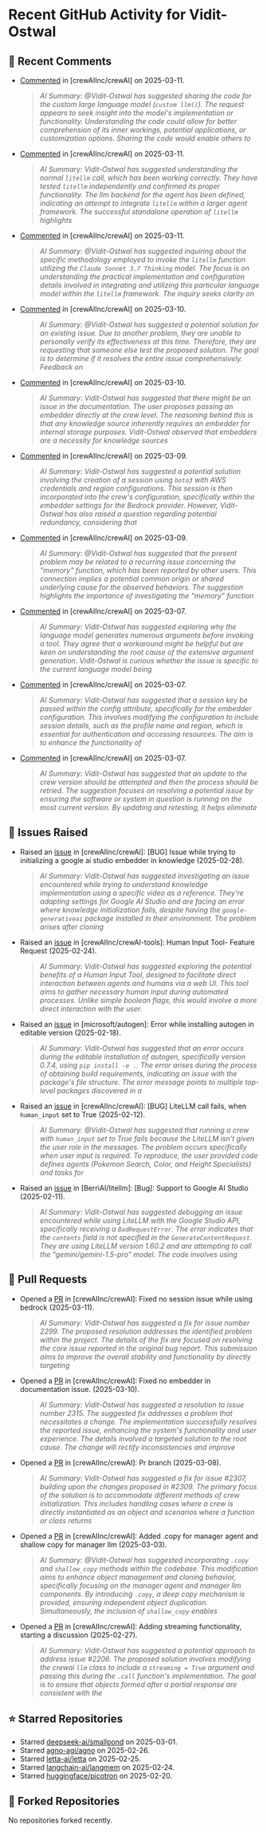 # Recent GitHub Activity for Vidit-Ostwal

## 💬 Recent Comments
- [Commented](https://github.com/crewAIInc/crewAI/issues/2333#issuecomment-2713871910) in [crewAIInc/crewAI] on 2025-03-11.
  > *AI Summary: @Vidit-Ostwal has suggested sharing the code for the custom large language model (`custom llm()`). The request appears to seek insight into the model's implementation or functionality. Understanding the code could allow for better comprehension of its inner workings, potential applications, or customization options. Sharing the code would enable others to*
- [Commented](https://github.com/crewAIInc/crewAI/issues/2323#issuecomment-2712558515) in [crewAIInc/crewAI] on 2025-03-11.
  > *AI Summary: Vidit-Ostwal has suggested understanding the normal `litellm` call, which has been working correctly. They have tested `litellm` independently and confirmed its proper functionality. The llm backend for the agent has been defined, indicating an attempt to integrate `litellm` within a larger agent framework. The successful standalone operation of `litellm` highlights*
- [Commented](https://github.com/crewAIInc/crewAI/issues/2323#issuecomment-2712545138) in [crewAIInc/crewAI] on 2025-03-11.
  > *AI Summary: @Vidit-Ostwal has suggested inquiring about the specific methodology employed to invoke the `litellm` function utilizing the `Claude Sonnet 3.7 Thinking` model. The focus is on understanding the practical implementation and configuration details involved in integrating and utilizing this particular language model within the `litellm` framework. The inquiry seeks clarity on*
- [Commented](https://github.com/crewAIInc/crewAI/issues/2315#issuecomment-2711305609) in [crewAIInc/crewAI] on 2025-03-10.
  > *AI Summary: @Vidit-Ostwal has suggested a potential solution for an existing issue. Due to another problem, they are unable to personally verify its effectiveness at this time. Therefore, they are requesting that someone else test the proposed solution. The goal is to determine if it resolves the entire issue comprehensively. Feedback on*
- [Commented](https://github.com/crewAIInc/crewAI/issues/2315#issuecomment-2711290893) in [crewAIInc/crewAI] on 2025-03-10.
  > *AI Summary: Vidit-Ostwal has suggested that there might be an issue in the documentation. The user proposes passing an embedder directly at the crew level. The reasoning behind this is that any knowledge source inherently requires an embedder for internal storage purposes. Vidit-Ostwal observed that embedders are a necessity for knowledge sources*
- [Commented](https://github.com/crewAIInc/crewAI/issues/2299#issuecomment-2708734819) in [crewAIInc/crewAI] on 2025-03-09.
  > *AI Summary: Vidit-Ostwal has suggested a potential solution involving the creation of a session using `boto3` with AWS credentials and region configurations. This session is then incorporated into the crew's configuration, specifically within the embedder settings for the Bedrock provider. However, Vidit-Ostwal has also raised a question regarding potential redundancy, considering that*
- [Commented](https://github.com/crewAIInc/crewAI/issues/2299#issuecomment-2708734402) in [crewAIInc/crewAI] on 2025-03-09.
  > *AI Summary: @Vidit-Ostwal has suggested that the present problem may be related to a recurring issue concerning the "memory" function, which has been reported by other users. This connection implies a potential common origin or shared underlying cause for the observed behaviors. The suggestion highlights the importance of investigating the "memory" function*
- [Commented](https://github.com/crewAIInc/crewAI/issues/2288#issuecomment-2706538369) in [crewAIInc/crewAI] on 2025-03-07.
  > *AI Summary: Vidit-Ostwal has suggested exploring why the language model generates numerous arguments before invoking a tool. They agree that a workaround might be helpful but are keen on understanding the root cause of the extensive argument generation. Vidit-Ostwal is curious whether the issue is specific to the current language model being*
- [Commented](https://github.com/crewAIInc/crewAI/issues/2299#issuecomment-2706530675) in [crewAIInc/crewAI] on 2025-03-07.
  > *AI Summary: Vidit-Ostwal has suggested that a session key be passed within the config attribute, specifically for the embedder configuration. This involves modifying the configuration to include session details, such as the profile name and region, which is essential for authentication and accessing resources. The aim is to enhance the functionality of*
- [Commented](https://github.com/crewAIInc/crewAI/issues/1998#issuecomment-2706313002) in [crewAIInc/crewAI] on 2025-03-07.
  > *AI Summary: Vidit-Ostwal has suggested that an update to the crew version should be attempted and then the process should be retried. The suggestion focuses on resolving a potential issue by ensuring the software or system in question is running on the most current version. By updating and retesting, it helps eliminate*

## 🐛 Issues Raised
- Raised an [issue](https://github.com/crewAIInc/crewAI/issues/2255) in [crewAIInc/crewAI]: [BUG] Issue while trying to initializing a google ai studio embedder in knowledge (2025-02-28).
  > *AI Summary: Vidit-Ostwal has suggested investigating an issue encountered while trying to understand knowledge implementation using a specific video as a reference. They're adapting settings for Google AI Studio and are facing an error where knowledge initialization fails, despite having the `google-generativeai` package installed in their environment. The problem arises after cloning*
- Raised an [issue](https://github.com/crewAIInc/crewAI-tools/issues/223) in [crewAIInc/crewAI-tools]: Human Input Tool- Feature Request (2025-02-24).
  > *AI Summary: Vidit-Ostwal has suggested exploring the potential benefits of a Human Input Tool, designed to facilitate direct interaction between agents and humans via a web UI. This tool aims to gather necessary human input during automated processes. Unlike simple boolean flags, this would involve a more direct interaction with the user.*
- Raised an [issue](https://github.com/microsoft/autogen/issues/5591) in [microsoft/autogen]: Error while installing autogen in editable version (2025-02-18).
  > *AI Summary: Vidit-Ostwal has suggested that an error occurs during the editable installation of autogen, specifically version 0.7.4, using `pip install -e .`. The error arises during the process of obtaining build requirements, indicating an issue with the package's file structure. The error message points to multiple top-level packages discovered in a*
- Raised an [issue](https://github.com/crewAIInc/crewAI/issues/2111) in [crewAIInc/crewAI]: [BUG] LiteLLM call fails, when `human_input` set to True (2025-02-12).
  > *AI Summary: @Vidit-Ostwal has suggested that running a crew with `human_input` set to True fails because the LiteLLM isn't given the user role in the messages. The problem occurs specifically when user input is required. To reproduce, the user provided code defines agents (Pokemon Search, Color, and Height Specialists) and tasks for*
- Raised an [issue](https://github.com/BerriAI/litellm/issues/8467) in [BerriAI/litellm]: [Bug]: Support to Google AI Studio (2025-02-11).
  > *AI Summary: Vidit-Ostwal has suggested debugging an issue encountered while using LiteLLM with the Google Studio API, specifically receiving a `BadRequestError`. The error indicates that the `contents` field is not specified in the `GenerateContentRequest`. They are using LiteLLM version 1.60.2 and are attempting to call the "gemini/gemini-1.5-pro" model. The code involves using*

## 🚀 Pull Requests
- Opened a [PR](https://github.com/crewAIInc/crewAI/pull/2337) in [crewAIInc/crewAI]: Fixed no session issue while using bedrock (2025-03-11).
  > *AI Summary: Vidit-Ostwal has suggested a fix for issue number 2299. The proposed resolution addresses the identified problem within the project. The details of the fix are focused on resolving the core issue reported in the original bug report. This submission aims to improve the overall stability and functionality by directly targeting*
- Opened a [PR](https://github.com/crewAIInc/crewAI/pull/2317) in [crewAIInc/crewAI]: Fixed no embedder in documentation issue. (2025-03-10).
  > *AI Summary: Vidit-Ostwal has suggested a resolution to issue number 2315. The suggested fix addresses a problem that necessitates a change. The implementation successfully resolves the reported issue, enhancing the system's functionality and user experience. The details involved a targeted solution to the root cause. The change will rectify inconsistencies and improve*
- Opened a [PR](https://github.com/crewAIInc/crewAI/pull/2312) in [crewAIInc/crewAI]: Pr branch (2025-03-08).
  > *AI Summary: Vidit-Ostwal has suggested a fix for issue #2307, building upon the changes proposed in #2309. The primary focus of the solution is to accommodate different methods of crew initialization. This includes handling cases where a crew is directly instantiated as an object and scenarios where a function or class returns*
- Opened a [PR](https://github.com/crewAIInc/crewAI/pull/2265) in [crewAIInc/crewAI]: Added .copy for manager agent and shallow copy for manager llm (2025-03-03).
  > *AI Summary: @Vidit-Ostwal has suggested incorporating `.copy` and `shallow_copy` methods within the codebase. This modification aims to enhance object management and cloning behavior, specifically focusing on the manager agent and manager llm components. By introducing `.copy`, a deep copy mechanism is provided, ensuring independent object duplication. Simultaneously, the inclusion of `shallow_copy` enables*
- Opened a [PR](https://github.com/crewAIInc/crewAI/pull/2247) in [crewAIInc/crewAI]: Adding streaming functionality, starting a discussion (2025-02-27).
  > *AI Summary: Vidit-Ostwal has suggested a potential approach to address issue #2206. The proposed solution involves modifying the crewai `llm` class to include a `streaming = True` argument and passing this during the `.call` function's implementation. The goal is to ensure that objects formed after a partial response are consistent with the*

## ⭐ Starred Repositories
- Starred [deepseek-ai/smallpond](https://github.com/deepseek-ai/smallpond) on 2025-03-01.
- Starred [agno-agi/agno](https://github.com/agno-agi/agno) on 2025-02-26.
- Starred [letta-ai/letta](https://github.com/letta-ai/letta) on 2025-02-25.
- Starred [langchain-ai/langmem](https://github.com/langchain-ai/langmem) on 2025-02-24.
- Starred [huggingface/picotron](https://github.com/huggingface/picotron) on 2025-02-20.

## 🍴 Forked Repositories
No repositories forked recently.

